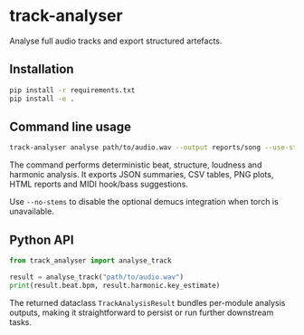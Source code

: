 # track-analyser

Analyse full audio tracks and export structured artefacts.

## Installation

```bash
pip install -r requirements.txt
pip install -e .
```

## Command line usage

```bash
track-analyser analyse path/to/audio.wav --output reports/song --use-stems
```

The command performs deterministic beat, structure, loudness and harmonic analysis. It exports JSON summaries, CSV tables, PNG plots, HTML reports and MIDI hook/bass suggestions.

Use `--no-stems` to disable the optional demucs integration when torch is unavailable.

## Python API

```python
from track_analyser import analyse_track

result = analyse_track("path/to/audio.wav")
print(result.beat.bpm, result.harmonic.key_estimate)
```

The returned dataclass `TrackAnalysisResult` bundles per-module analysis outputs, making it straightforward to persist or run further downstream tasks.

